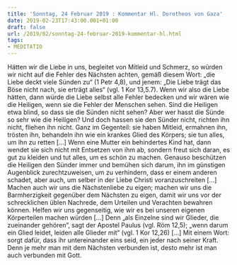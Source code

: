 ```yaml
---
title: 'Sonntag, 24 Februar 2019 : Kommentar Hl. Dorotheos von Gaza'
date: 2019-02-23T17:43:00.001+01:00
draft: false
url: /2019/02/sonntag-24-februar-2019-kommentar-hl.html
tags: 
- MEDITATIO
---
```


Hätten wir die Liebe in uns, begleitet von Mitleid und Schmerz, so würden wir nicht auf die Fehler des Nächsten achten, gemäß diesem Wort: „die Liebe deckt viele Sünden zu“ (1 Petr 4,8), und jenem: „Die Liebe trägt das Böse nicht nach, sie erträgt alles“ (vgl. 1 Kor 13,5.7). Wenn wir also die Liebe hätten, dann würde die Liebe selbst alle Fehler bedecken und wir wären wie die Heiligen, wenn sie die Fehler der Menschen sehen. Sind die Heiligen etwa blind, so dass sie die Sünden nicht sehen? Aber wer hasst die Sünde so sehr wie die Heiligen? Und doch hassen sie den Sünder nicht, richten ihn nicht, fliehen ihn nicht. Ganz im Gegenteil: sie haben Mitleid, ermahnen ihn, trösten ihn, behandeln ihn wie ein krankes Glied des Körpers; sie tun alles, um ihn zu retten \[…\] Wenn eine Mutter ein behindertes Kind hat, dann wendet sie sich nicht mit Entsetzen von ihm ab, sondern freut sich daran, es gut zu kleiden und tut alles, um es schön zu machen. Genauso beschützen die Heiligen den Sünder immer und bemühen sich darum, ihn im günstigen Augenblick zurechtzuweisen, um zu verhindern, dass er einem anderen schadet, aber auch, um selber in der Liebe Christi voranzuschreiten \[…\] Machen auch wir uns die Nächstenliebe zu eigen; machen wir uns die Barmherzigkeit gegenüber dem Nächsten zu eigen, damit wir uns vor der schrecklichen üblen Nachrede, dem Urteilen und Verachten bewahren können. Helfen wir uns gegenseitig, wie wir es bei unseren eigenen Körperteilen machen würden \[…\] Denn „als Einzelne sind wir Glieder, die zueinander gehören“, sagt der Apostel Paulus (vgl. Röm 12,5); „wenn darum ein Glied leidet, leiden alle Glieder mit“ (vgl. 1 Kor 12,26) \[…\] Mit einem Wort: sorgt dafür, dass ihr untereinander eins seid, ein jeder nach seiner Kraft. Denn je mehr man mit dem Nächsten verbunden ist, desto mehr ist man auch verbunden mit Gott.